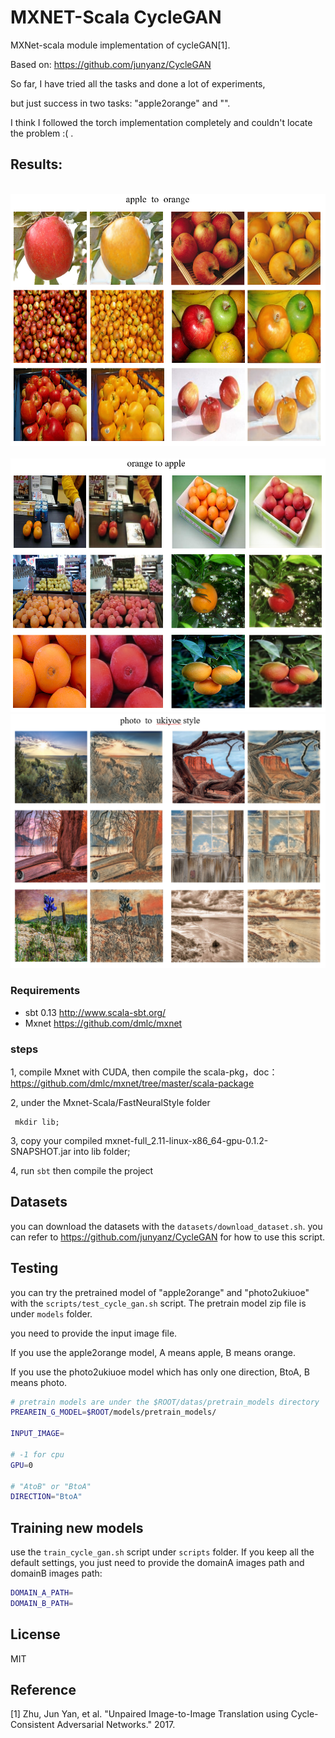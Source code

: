 # MXNET-Scala CycleGAN
MXNet-scala module implementation of cycleGAN[1].

Based on: 
https://github.com/junyanz/CycleGAN

So far, I have tried all the tasks and done a lot of experiments,

but just success in two tasks: "apple2orange" and "".

I think I followed the torch implementation completely and couldn't locate the problem :( .


## Results:

<div align='center'>
  <img src='results/apple2orange.png'>
</div>

<div align='center'>
  <img src='results/orange2apple.png'>
</div>

<div align='center'>
  <img src='results/photo2ukiuoe.png'>
</div>


### Requirements

* sbt 0.13 http://www.scala-sbt.org/
* Mxnet https://github.com/dmlc/mxnet

### steps

1, compile Mxnet with CUDA, then compile the scala-pkg，doc： https://github.com/dmlc/mxnet/tree/master/scala-package

2, under the Mxnet-Scala/FastNeuralStyle folder 
```bah
 mkdir lib;
```
3, copy your compiled mxnet-full_2.11-linux-x86_64-gpu-0.1.2-SNAPSHOT.jar into lib folder;

4, run `sbt` then compile the project

## Datasets
you can download the datasets with the `datasets/download_dataset.sh`. you can refer to https://github.com/junyanz/CycleGAN
for how to use this script.

## Testing

you can try the pretrained model of "apple2orange" and "photo2ukiuoe" with the `scripts/test_cycle_gan.sh` script.
The pretrain model zip file is under `models` folder.

you need to provide the input image file.

If you use the apple2orange model, A means apple, B means orange.

If you use the photo2ukiuoe model which has only one direction, BtoA, B means photo.

```bash
# pretrain models are under the $ROOT/datas/pretrain_models directory
PREAREIN_G_MODEL=$ROOT/models/pretrain_models/

INPUT_IMAGE=

# -1 for cpu
GPU=0

# "AtoB" or "BtoA"
DIRECTION="BtoA"
```

## Training new models

use the `train_cycle_gan.sh` script under `scripts` folder.
If you keep all the default settings, you just need to provide the domainA images path and domainB images path:
```bash
DOMAIN_A_PATH=
DOMAIN_B_PATH=
```

## License
MIT

## Reference
[1] Zhu, Jun Yan, et al. "Unpaired Image-to-Image Translation using Cycle-Consistent Adversarial Networks." 2017.
